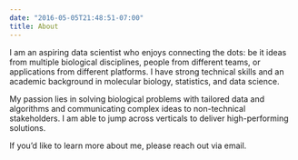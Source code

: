 ```yaml
---
date: "2016-05-05T21:48:51-07:00"
title: About
---
```


I am an aspiring data scientist who enjoys connecting the dots: be it ideas from multiple biological disciplines, people from different teams, or applications from different platforms. I have strong technical skills and an academic background in molecular biology, statistics, and data science.


My passion lies in solving biological problems with tailored data and algorithms and communicating complex ideas to non-technical stakeholders. I am able to jump across verticals to deliver high-performing solutions.


If you’d like to learn more about me, please reach out via email.